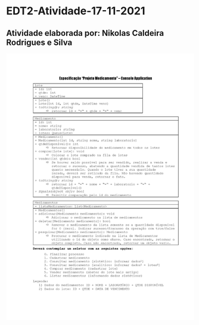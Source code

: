 # EDT2-Atividade-17-11-2021
## Atividade elaborada por: <b>Nikolas Caldeira Rodrigues e Silva
  ![Imagem PFD](https://github.com/NikolasCaldeira/EDT2-Atividade-17-11-2021/blob/main/projFila2_Medicamento.jpg)
